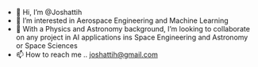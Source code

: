 - 👋 Hi, I’m @Joshattih
- 👀 I’m interested in Aerospace Engineering and Machine Learning 
- 💞️ With a Physics and Astronomy background, I’m looking to collaborate on any project in AI applications ins Space Engineering and Astronomy or Space Sciences
- 📫 How to reach me .. joshattih@gmail.com

<!---
Joshattih/Joshattih is a ✨ special ✨ repository because its `README.md` (this file) appears on your GitHub profile.
You can click the Preview link to take a look at your changes.
--->
